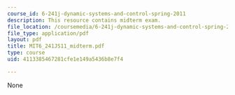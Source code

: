 ```yaml
---
course_id: 6-241j-dynamic-systems-and-control-spring-2011
description: This resource contains midterm exam.
file_location: /coursemedia/6-241j-dynamic-systems-and-control-spring-2011/4113385467281cfe1e149a5436b8e7f4_MIT6_241JS11_midterm.pdf
file_type: application/pdf
layout: pdf
title: MIT6_241JS11_midterm.pdf
type: course
uid: 4113385467281cfe1e149a5436b8e7f4

---
```

None